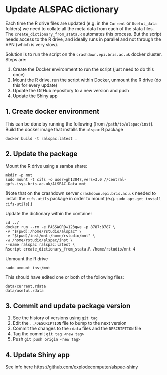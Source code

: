 # Update ALSPAC dictionary

Each time the R drive files are updated (e.g. in the `Current` or `Useful_data` folders) we need to collate all the meta data from each of the stata files. The `create_dictionary_from_stata.R` automates this process. But the script needs access to the R drive, and ideally runs in parallel and not through the VPN (which is very slow).

Solution is to run the script on the `crashdown.epi.bris.ac.uk` docker cluster. Steps are:

1. Create the Docker environment to run the script (just need to do this once)
2. Mount the R drive, run the script within Docker, unmount the R drive (do this for every update)
3. Update the GitHub repository to a new version and push
4. Update the Shiny app


## 1. Create docker environment

This can be done by running the following (from `/path/to/alspac/inst`). Build the docker image that installs the `alspac` R package

```
docker build -t ralspac:latest .
```

## 2. Update the package

Mount the R drive using a samba share:

```
mkdir -p mnt
sudo mount -t cifs -o user=gh13047,vers=3.0 //central-gpfs.isys.bris.ac.uk/ALSPAC-Data mnt
```

(Note that on the crashdown server `crashdown.epi.bris.ac.uk` needed to install the `cifs-utils` package in order to mount (e.g. `sudo apt-get install cifs-utils`).)

Update the dictionary within the container

```
cd ../
docker run --rm -e PASSWORD=123qwe -p 8787:8787 \
-v "$(pwd):/home/rstudio/alspac" \
-v "$(pwd)/inst/mnt:/home/rstudio/mnt" \
-w /home/rstudio/alspac/inst \
--name ralspac ralspac:latest \
Rscript create_dictionary_from_stata.R /home/rstudio/mnt 4
```

Unmount the R drive

```
sudo umount inst/mnt
```

This should have edited one or both of the following files:

```
data/current.rdata
data/useful.rdata
```

## 3. Commit and update package version

1. See the history of versions using `git tag`
2. Edit the `../DESCRIPTION` file to bump to the next version
3. Commit the changes to the `rdata` files and the `DESCRIPTION` file
4. Tag the commit `git tag <new tag>`
5. Push `git push origin <new tag>`

## 4. Update Shiny app

See info here https://github.com/explodecomputer/alspac-shiny

